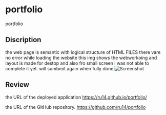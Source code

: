 # portfolio
portfolio
## Discription
the web page is semantic with logical structure of HTML FILES
there vare  no error while loading the website
this img shows the webworkoing and layout is made for destop and also fro small screen
i was not able to complete it yet. will sumbmit again when fully done
![Screenshot](~\assets\images\01-html-css-git-homework-demo.png)

## Review

the URL of the deployed application
https://ru14.github.io/portfolio/

the URL of the GitHub repository.
https://github.com/ru14/portfolio
